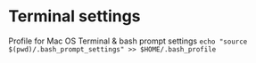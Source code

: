 # Terminal settings
Profile for Mac OS Terminal &amp; bash prompt settings
`echo "source $(pwd)/.bash_prompt_settings" >> $HOME/.bash_profile`